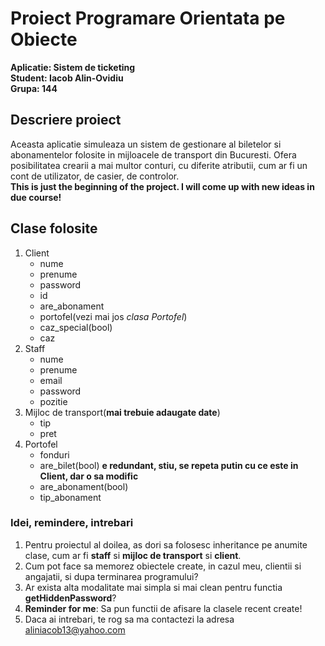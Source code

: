 # Proiect Programare Orientata pe Obiecte  
**Aplicatie: Sistem de ticketing**  
**Student: Iacob Alin-Ovidiu**  
**Grupa: 144**
## Descriere proiect
Aceasta aplicatie simuleaza un sistem de gestionare al biletelor si abonamentelor folosite in mijloacele de transport din Bucuresti. Ofera posibilitatea crearii a mai multor conturi, cu diferite atributii, cum ar fi un cont de utilizator, de casier, de controlor.  
**This is just the beginning of the project. I will come up with new ideas in due course!**
## Clase folosite
1. Client
   * nume
   * prenume
   * password
   * id
   * are_abonament
   * portofel(vezi mai jos _clasa Portofel_)
   * caz_special(bool)
   * caz
2. Staff
   * nume
   * prenume
   * email
   * password
   * pozitie
3. Mijloc de transport(**mai trebuie adaugate date**)
   * tip
   * pret
4. Portofel
   * fonduri
   * are_bilet(bool) **e redundant, stiu, se repeta putin cu ce este in Client, dar o sa modific**
   * are_abonament(bool)
   * tip_abonament  
### Idei, remindere, intrebari 
1. Pentru proiectul al doilea, as dori sa folosesc inheritance pe anumite clase, cum ar fi **staff** si **mijloc de transport** si **client**.
2. Cum pot face sa memorez obiectele create, in cazul meu, clientii si angajatii, si dupa terminarea programului?
3. Ar exista alta modalitate mai simpla si mai clean pentru functia **getHiddenPassword**? 
4. **Reminder for me**: Sa pun functii de afisare la clasele recent create!
5. Daca ai intrebari, te rog sa ma contactezi la adresa [aliniacob13@yahoo.com](aliniacob13@yahoo.com)
